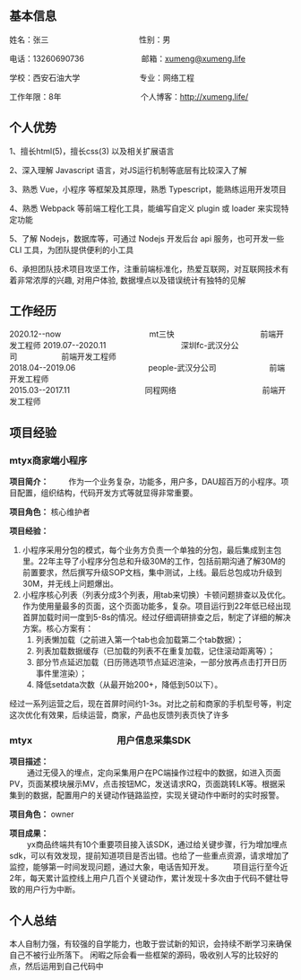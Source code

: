 ## 基本信息

姓名：张三&nbsp;&nbsp;&nbsp;&nbsp;&nbsp;&nbsp;&nbsp;&nbsp;&nbsp;&nbsp;&nbsp;&nbsp;&nbsp;&nbsp;&nbsp;&nbsp;&nbsp;&nbsp;&nbsp;&nbsp;&nbsp;&nbsp;&nbsp;&nbsp;&nbsp;&nbsp;&nbsp;&nbsp;&nbsp;&nbsp;&nbsp;&nbsp;&nbsp;&nbsp;&nbsp;&nbsp;&nbsp;&nbsp;&nbsp;&nbsp;&nbsp;性别：男  

电话：13260690736&nbsp;&nbsp;&nbsp;&nbsp;&nbsp;&nbsp;&nbsp;&nbsp;&nbsp;&nbsp;&nbsp;&nbsp;&nbsp;&nbsp;&nbsp;&nbsp;&nbsp;&nbsp;&nbsp;&nbsp;&nbsp;&nbsp;&nbsp;&nbsp;&nbsp;&nbsp;邮箱：xumeng@xumeng.life 

学校：西安石油大学&nbsp;&nbsp;&nbsp;&nbsp;&nbsp;&nbsp;&nbsp;&nbsp;&nbsp;&nbsp;&nbsp;&nbsp;&nbsp;&nbsp;&nbsp;&nbsp;&nbsp;&nbsp;&nbsp;&nbsp;&nbsp;&nbsp;&nbsp;&nbsp;&nbsp;&nbsp;&nbsp;专业：网络工程

工作年限：8年&nbsp;&nbsp;&nbsp;&nbsp;&nbsp;&nbsp;&nbsp;&nbsp;&nbsp;&nbsp;&nbsp;&nbsp;&nbsp;&nbsp;&nbsp;&nbsp;&nbsp;&nbsp;&nbsp;&nbsp;&nbsp;&nbsp;&nbsp;&nbsp;&nbsp;&nbsp;&nbsp;&nbsp;&nbsp;&nbsp;&nbsp;&nbsp;&nbsp;&nbsp;&nbsp;&nbsp;个人博客：http://xumeng.life/

## 个人优势
1、擅长html(5)，擅长css(3) 以及相关扩展语言

2、深入理解 Javascript 语言，对JS运行机制等底层有比较深入了解

3、熟悉 Vue，小程序 等框架及其原理，熟悉 Typescript，能熟练运用开发项目

4、熟悉 Webpack 等前端工程化工具，能编写自定义 plugin 或 loader 来实现特定功能

5、了解 Nodejs，数据库等，可通过 Nodejs 开发后台 api 服务，也可开发一些 CLI 工具，为团队提供便利的小工具

6、承担团队技术项目攻坚工作，注重前端标准化，热爱互联网，对互联网技术有着非常浓厚的兴趣, 对用户体验, 数据埋点以及错误统计有独特的见解

## 工作经历

2020.12--now&nbsp;&nbsp;&nbsp;&nbsp;&nbsp;&nbsp;&nbsp;&nbsp;&nbsp;&nbsp;&nbsp;&nbsp;&nbsp;&nbsp;&nbsp;&nbsp;&nbsp;&nbsp;&nbsp;&nbsp;&nbsp;&nbsp;&nbsp;&nbsp;&nbsp;&nbsp;&nbsp;&nbsp;&nbsp;&nbsp;&nbsp;&nbsp;&nbsp;&nbsp;&nbsp;&nbsp;&nbsp;&nbsp;&nbsp;&nbsp;mt三快&nbsp;&nbsp;&nbsp;&nbsp;&nbsp;&nbsp;&nbsp;&nbsp;&nbsp;&nbsp;&nbsp;&nbsp;&nbsp;&nbsp;&nbsp;&nbsp;&nbsp;&nbsp;&nbsp;&nbsp;&nbsp;&nbsp;&nbsp;&nbsp;&nbsp;&nbsp;&nbsp;&nbsp;&nbsp;&nbsp;&nbsp;&nbsp;&nbsp;&nbsp;&nbsp;&nbsp;&nbsp;&nbsp;&nbsp;前端开发工程师
2019.07--2020.11&nbsp;&nbsp;&nbsp;&nbsp;&nbsp;&nbsp;&nbsp;&nbsp;&nbsp;&nbsp;&nbsp;&nbsp;&nbsp;&nbsp;&nbsp;&nbsp;&nbsp;&nbsp;&nbsp;&nbsp;&nbsp;&nbsp;&nbsp;&nbsp;&nbsp;&nbsp;&nbsp;&nbsp;&nbsp;&nbsp;&nbsp;&nbsp;&nbsp;&nbsp;深圳fc-武汉分公司&nbsp;&nbsp;&nbsp;&nbsp;&nbsp;&nbsp;&nbsp;&nbsp;&nbsp;&nbsp;&nbsp;&nbsp;&nbsp;&nbsp;&nbsp;&nbsp;&nbsp;&nbsp;&nbsp;&nbsp;前端开发工程师  
2018.04--2019.06&nbsp;&nbsp;&nbsp;&nbsp;&nbsp;&nbsp;&nbsp;&nbsp;&nbsp;&nbsp;&nbsp;&nbsp;&nbsp;&nbsp;&nbsp;&nbsp;&nbsp;&nbsp;&nbsp;&nbsp;&nbsp;&nbsp;&nbsp;&nbsp;&nbsp;&nbsp;&nbsp;&nbsp;&nbsp;&nbsp;&nbsp;&nbsp;&nbsp;people-武汉分公司&nbsp;&nbsp;&nbsp;&nbsp;&nbsp;&nbsp;&nbsp;&nbsp;&nbsp;&nbsp;&nbsp;&nbsp;&nbsp;&nbsp;&nbsp;&nbsp;&nbsp;&nbsp;&nbsp;&nbsp;&nbsp;&nbsp;&nbsp;&nbsp;前端开发工程师  
2015.03--2017.11&nbsp;&nbsp;&nbsp;&nbsp;&nbsp;&nbsp;&nbsp;&nbsp;&nbsp;&nbsp;&nbsp;&nbsp;&nbsp;&nbsp;&nbsp;&nbsp;&nbsp;&nbsp;&nbsp;&nbsp;&nbsp;&nbsp;&nbsp;&nbsp;&nbsp;&nbsp;&nbsp;&nbsp;&nbsp;&nbsp;&nbsp;&nbsp;&nbsp;&nbsp;同程网络&nbsp;&nbsp;&nbsp;&nbsp;&nbsp;&nbsp;&nbsp;&nbsp;&nbsp;&nbsp;&nbsp;&nbsp;&nbsp;&nbsp;&nbsp;&nbsp;&nbsp;&nbsp;&nbsp;&nbsp;&nbsp;&nbsp;&nbsp;&nbsp;&nbsp;&nbsp;&nbsp;&nbsp;&nbsp;&nbsp;&nbsp;&nbsp;&nbsp;&nbsp;&nbsp;&nbsp;&nbsp;&nbsp;&nbsp;前端开发工程师

## 项目经验

### mtyx商家端小程序

**项目简介：**
&nbsp;&nbsp;&nbsp;&nbsp;&nbsp;&nbsp;&nbsp;&nbsp;作为一个业务复杂，功能多，用户多，DAU超百万的小程序。项目配置，组织结构，代码开发方式等就显得非常重要。

**项目角色：** 核心维护者

**项目经验：** 
1. 小程序采用分包的模式，每个业务方负责一个单独的分包，最后集成到主包里。22年主导了小程序分包总和升级30M的工作，包括前期沟通了解30M的前置要求，然后撰写升级SOP文档，集中测试，上线。最后总包成功升级到30M，并无线上问题爆出。
2. 小程序核心列表（列表分成3个列表，用tab来切换）卡顿问题排查以及优化。作为使用量最多的页面，这个页面功能多，复杂。项目运行到22年低已经出现首屏加载时间一度到5-8s的情况。经过仔细调研排查之后，制定了详细的解决方案。核心方案有：
    1. 列表懒加载（之前进入第一个tab也会加载第二个tab数据）；
    2. 列表加载数据缓存（已加载的列表不在重复加载，记住滚动距离等）；
    3. 部分节点延迟加载（日历筛选项节点延迟渲染，一部分放再点击打开日历事件里渲染）；
    4. 降低setdata次数（从最开始200+，降低到50以下）。

经过一系列运营之后，现在首屏时间约1-3s。对比之前和商家的手机型号等，判定这次优化有效果，后续运营，商家，产品也反馈列表页快了许多

### mtyx&nbsp;&nbsp;&nbsp;&nbsp;&nbsp;&nbsp;&nbsp;&nbsp;&nbsp;&nbsp;&nbsp;&nbsp;&nbsp;&nbsp;&nbsp;&nbsp;&nbsp;&nbsp;&nbsp;&nbsp;&nbsp;&nbsp;&nbsp;&nbsp;&nbsp;&nbsp;&nbsp;&nbsp;&nbsp;&nbsp;&nbsp;&nbsp;&nbsp;&nbsp;&nbsp;&nbsp;&nbsp;&nbsp;&nbsp;用户信息采集SDK

**项目描述：**  
&nbsp;&nbsp;&nbsp;&nbsp;&nbsp;&nbsp;&nbsp;&nbsp;通过无侵入的埋点，定向采集用户在PC端操作过程中的数据，如进入页面PV，页面某模块展示MV，点击按钮MC，发送请求RQ，页面跳转LK等。根据采集到的数据，配置用户的关键动作链路监控，实现关键动作中断时的实时报警。

**项目角色：** owner

**项目成果：**  
&nbsp;&nbsp;&nbsp;&nbsp;&nbsp;&nbsp;&nbsp;&nbsp;yx商品终端共有10个重要项目接入该SDK，通过给关键步骤，行为增加埋点sdk，可以有效发现，提前知道项目是否出错。也给了一些重点资源，请求增加了监控，能够第一时间发现问题，通过大象，电话告知开发。
&nbsp;&nbsp;&nbsp;&nbsp;&nbsp;&nbsp;&nbsp;&nbsp;项目运行至今近2年，每天累计监控线上用户几百个关键动作，累计发现十多次由于代码不健壮导致的用户行为中断。

## 个人总结
本人自制力强，有较强的自学能力，也敢于尝试新的知识，会持续不断学习来确保自己不被行业所落下。
闲暇之际会看一些框架的源码，吸收别人写的比较好的点，然后运用到自己代码中